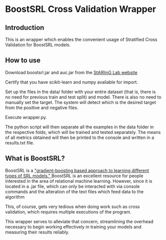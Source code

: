# BoostSRL Cross Validation Wrapper

## Introduction

This is an wrapper which enables the convenient usage of Stratified Cross Validation for BoostSRL models.

## How to use 

Download boostsrl.jar and auc.jar from the [StARlinG Lab website](https://starling.utdallas.edu/software/boostsrl/)

Certify that you have scikit-learn and numpy avaliable for import.

Set up the files in the data/ folder with your entire dataset (that is, there is no need for previous train and test split) and model. There is also no need to manually set the target. The system will detect which is the desired target from the positive and negative files.

Execute wrapper.py.

The python script will then separate all the examples in the data folder in the respective folds, which will be trained and tested separately. The means of all metrics obtained will then be printed to the console and written in a results.txt file.

## What is BoostSRL?

BoostSRL is a ["gradient-boosting based approach to learning different types of SRL models." ](https://starling.utdallas.edu/software/boostsrl/wiki/#) BoostSRL is an excellent resource for people interested in the area of relational machine learning. However, since it is located in a .jar file, which can only be interacted with via console commands and the alteration of the text files which feed data to the algorithm

This, of course, gets very tedious when doing work such as cross validation, which requires multiple executions of the program.

This wrapper serves to alleviate that concern, streamlining the overhead necessary to begin working effectively in training your models and measuring their results reliably.
